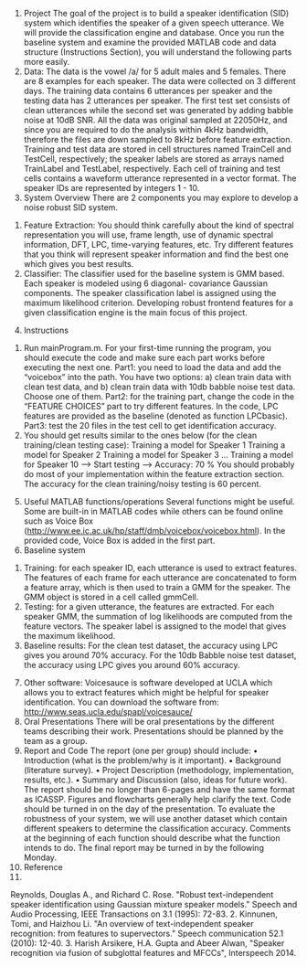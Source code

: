 1. Project
The goal of the project is to build a speaker identification (SID) system which identifies the speaker of a given speech utterance. We will provide the classification engine and database. Once you run the baseline system and examine the provided MATLAB code and data structure (Instructions Section), you will understand the following parts more easily.
2. Data:
The data is the vowel /a/ for 5 adult males and 5 females. There are 8 examples for each speaker. The data were collected on 3 different days. The training data contains 6 utterances per speaker and the testing data has 2 utterances per speaker. The first test set consists of clean utterances while the second set was generated by adding babble noise at 10dB SNR. All the data was original sampled at 22050Hz, and since you are required to do the analysis within 4kHz bandwidth, therefore the files are down sampled to 8kHz before feature extraction.
Training and test data are stored in cell structures named TrainCell and TestCell, respectively; the speaker labels are stored as arrays named TrainLabel and TestLabel, respectively. Each cell of training and test cells contains a waveform utterance represented in a vector format. The speaker IDs are represented by integers 1 - 10.
3. System Overview
There are 2 components you may explore to develop a noise robust SID system.
1) Feature Extraction:
You should think carefully about the kind of spectral representation you will use, frame length, use of dynamic spectral information, DFT, LPC, time-varying features, etc. Try different features that you think will represent speaker information and find the best one which gives you best results.
2) Classifier: The classifier used for the baseline system is GMM based. Each speaker is modeled using 6 diagonal- covariance Gaussian components. The speaker classification label is assigned using the maximum likelihood criterion. Developing robust frontend features for a given classification engine is the main focus of this project.
4. Instructions
1) Run mainProgram.m. For your first-time running the program, you should execute the code and make sure each part works before executing the next one.
Part1: you need to load the data and add the “voicebox” into the path. You have two options: a) clean train data with clean test data, and b) clean train data with 10db babble noise test data. Choose one of them.
Part2: for the training part, change the code in the “FEATURE CHOICES” part to try different features. In the code, LPC features are provided as the baseline (denoted as function LPCbasic).
Part3: test the 20 files in the test cell to get identification accuracy.
2) You should get results similar to the ones below (for the clean training/clean testing case):
Training a model for Speaker 1 Training a model for Speaker 2 Training a model for Speaker 3 ...
Training a model for Speaker 10
--> Start testing --> Accuracy: 70 %
You should probably do most of your implementation within the feature extraction section. The accuracy for the clean training/noisy testing is 60 percent.
5. Useful MATLAB functions/operations
Several functions might be useful. Some are built-in in MATLAB codes while others can be found online such as Voice Box (http://www.ee.ic.ac.uk/hp/staff/dmb/voicebox/voicebox.html). In the provided code, Voice Box is added in the first part.
6. Baseline system
1) Training: for each speaker ID, each utterance is used to extract features. The features of each frame for each utterance are concatenated to form a feature array, which is then used to train a GMM for the speaker. The GMM object is stored in a cell called gmmCell.
2) Testing: for a given utterance, the features are extracted. For each speaker GMM, the summation of log likelihoods are computed from the feature vectors. The speaker label is assigned to the model that gives the maximum likelihood.
3) Baseline results: For the clean test dataset, the accuracy using LPC gives you around 70% accuracy. For the 10db Babble noise test dataset, the accuracy using LPC gives you around 60% accuracy.
7. Other software: Voicesauce is software developed at UCLA which allows you to extract features which might be helpful for speaker identification. You can download the software from: http://www.seas.ucla.edu/spapl/voicesauce/
8. Oral Presentations
There will be oral presentations by the different teams describing their work. Presentations should be planned by the team as a group.
9. Report and Code
The report (one per group) should include:
• Introduction (what is the problem/why is it important).
• Background (literature survey).
• Project Description (methodology, implementation, results, etc.).
• Summary and Discussion (also, ideas for future work).
The report should be no longer than 6-pages and have the same format as ICASSP. Figures and flowcharts generally help clarify the text.
Code should be turned in on the day of the presentation. To evaluate the robustness of your system, we will use another dataset which contain different speakers to determine the classification accuracy. Comments at the beginning of each function should describe what the function intends to do. The final report may be turned in by the following Monday.
10. Reference
1.
Reynolds, Douglas A., and Richard C. Rose. "Robust text-independent speaker identification using Gaussian
mixture speaker models." Speech and Audio Processing, IEEE Transactions on 3.1 (1995): 72-83.
2. Kinnunen, Tomi, and Haizhou Li. "An overview of text-independent speaker recognition: from features to
supervectors." Speech communication 52.1 (2010): 12-40.
3. Harish Arsikere, H.A. Gupta and Abeer Alwan, "Speaker recognition via fusion of subglottal features and
MFCCs", Interspeech 2014.
